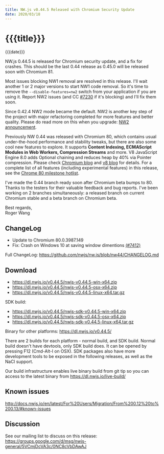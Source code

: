 ```yaml
---
title: NW.js v0.44.5 Released with Chromium Security Update
date: 2020/03/18
---
```

# {{{title}}}
{{{date}}}

NW.js 0.44.5 is released for Chromium security update, and a fix for crashes. This should be the last 0.44 release as 0.45.0 will be released soon with Chromium 81.

Most issues blocking NW1 removal are resolved in this release. I'll wait another 1 or 2 major versions to start NW1 code removal. So it's time to remove the `--disable-features=nw2` switch from your application if you are using it. Report NW2 issues (and CC [#7230](https://github.com/nwjs/nw.js/issues/7230) if it's blocking) and I'll fix them soon. 

Since 0.42.4 NW2 mode became the default. NW2 is another key step of the project with major refactoring completed for more features and better quality. Please do read more on this when you upgrade: [NW2 announcement](/blog/nw2-mode).

Previously NW 0.44 was released with Chromium 80, which contains usual under-the-hood performance and stability tweaks, but there are also some cool new features to explore. It supports **Content Indexing, ECMAScript Modules in Web Workers, Compression Streams** and more. V8 JavaScript Engine 8.0 adds Optional chaining and reduces heap by 40% via Pointer compression. Please check [Chromium blog](https://blog.chromium.org/2019/12/chrome-80-content-indexing-es-modules.html) and [v8 blog](https://v8.dev/blog/v8-release-80) for details. For a complete list of all features (including experimental features) in this release, see the [Chrome 80 milestone hotlist](https://www.chromestatus.com/features#milestone=80).

I've made the 0.44 branch ready soon after Chromium beta bumps to 80. Thanks to the testers for their valuable feedback and bug reports. I've been working on 2 branches simultaneously: a released branch on current Chromium stable and a beta branch on Chromium beta.

Best regards,  
Roger Wang

## ChangeLog

- Update to Chromium 80.0.3987.149
- Fix: Crash on Windows 10 at saving window dimentions [(#7412)](https://github.com/nwjs/nw.js/issues/7412)

Full ChangeLog: https://github.com/nwjs/nw.js/blob/nw44/CHANGELOG.md

## Download 

* https://dl.nwjs.io/v0.44.5/nwjs-v0.44.5-win-x64.zip 
* https://dl.nwjs.io/v0.44.5/nwjs-v0.44.5-osx-x64.zip 
* https://dl.nwjs.io/v0.44.5/nwjs-v0.44.5-linux-x64.tar.gz 

SDK build: 
* https://dl.nwjs.io/v0.44.5/nwjs-sdk-v0.44.5-win-x64.zip 
* https://dl.nwjs.io/v0.44.5/nwjs-sdk-v0.44.5-osx-x64.zip 
* https://dl.nwjs.io/v0.44.5/nwjs-sdk-v0.44.5-linux-x64.tar.gz 

Binary for other platforms: https://dl.nwjs.io/v0.44.5/ 

There are 2 builds for each platform - normal build, and SDK build. Normal build doesn't have devtools, only SDK build does. It can be opened by pressing F12 (Cmd-Alt-I on OSX). SDK packages also have more development tools to be exposed in the following releases, as well as the NaCl support.

Our build infrastructure enables live binary build from git tip so you can access to the latest binary from https://dl.nwjs.io/live-build/ 

## Known issues 

http://docs.nwjs.io/en/latest/For%20Users/Migration/From%200.12%20to%200.13/#known-issues

## Discussion

See our mailing list to discuss on this release: https://groups.google.com/d/msg/nwjs-general/5VCmjDcVA3c/0NC8cVbDAwAJ

